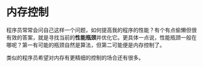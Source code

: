 # 内存控制

程序员常常会问自己这样一个问题，如何提高我的程序的性能？有个有点偷懒但很有效的答案，就是寻找当前的**性能瓶颈**并优化它。更具体一点说，性能瓶颈一般在哪呢？第一有可能的瓶颈自然是算法，但第二可能便是内存控制了。

类似的程序员希望对内存有更精细的控制的场合还有很多。
